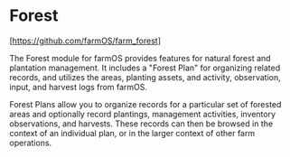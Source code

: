 # Forest

[https://github.com/farmOS/farm_forest]

The Forest module for farmOS provides features for natural forest and plantation
management. It includes a "Forest Plan" for organizing related records, and
utilizes the areas, planting assets, and activity, observation, input, and
harvest logs from farmOS.

Forest Plans allow you to organize records for a particular set of forested
areas and optionally record plantings, management activities, inventory
observations, and harvests. These records can then be browsed in the context of
an individual plan, or in the larger context of other farm operations.

[https://github.com/farmOS/farm_forest]: https://github.com/farmOS/farm_forest
